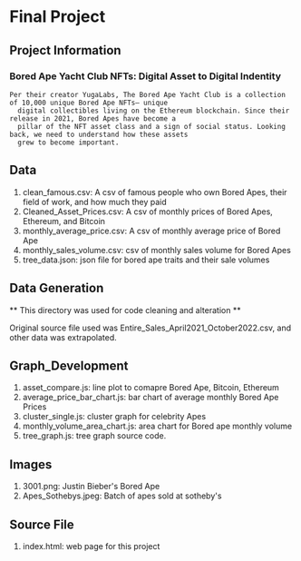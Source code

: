 # Final Project 


## Project Information
### Bored Ape Yacht Club NFTs: Digital Asset to Digital Indentity
    Per their creator YugaLabs, The Bored Ape Yacht Club is a collection of 10,000 unique Bored Ape NFTs— unique
      digital collectibles living on the Ethereum blockchain. Since their release in 2021, Bored Apes have become a
      pillar of the NFT asset class and a sign of social status. Looking back, we need to understand how these assets
      grew to become important.
## Data

1. clean_famous.csv: A csv of famous people who own Bored Apes, their field of work, and how much they paid
2. Cleaned_Asset_Prices.csv: A csv of monthly prices of Bored Apes, Ethereum, and Bitcoin
3. monthly_average_price.csv: A csv of monthly average price of Bored Ape
4. monthly_sales_volume.csv: csv of monthly sales volume for Bored Apes
5. tree_data.json: json file for bored ape traits and their sale volumes

## Data Generation
** This directory was used for code cleaning and alteration **

Original source file used was Entire_Sales_April2021_October2022.csv, and other data was extrapolated.

## Graph_Development

1. asset_compare.js: line plot to comapre Bored Ape, Bitcoin, Ethereum
2. average_price_bar_chart.js: bar chart of average monthly Bored Ape Prices
3. cluster_single.js: cluster graph for celebrity Apes
4. monthly_volume_area_chart.js: area chart for Bored ape monthly volume
5. tree_graph.js: tree graph source code. 


## Images
1. 3001.png: Justin Bieber's Bored Ape
2. Apes_Sothebys.jpeg: Batch of apes sold at sotheby's

## Source File
1. index.html: web page for this project
